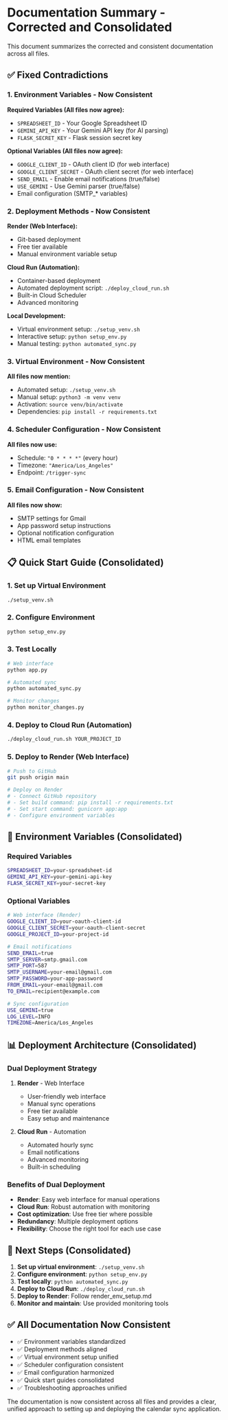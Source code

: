 # Documentation Summary - Corrected and Consolidated

This document summarizes the corrected and consistent documentation across all files.

## ✅ **Fixed Contradictions**

### **1. Environment Variables - Now Consistent**

**Required Variables (All files now agree):**
- `SPREADSHEET_ID` - Your Google Spreadsheet ID
- `GEMINI_API_KEY` - Your Gemini API key (for AI parsing)
- `FLASK_SECRET_KEY` - Flask session secret key

**Optional Variables (All files now agree):**
- `GOOGLE_CLIENT_ID` - OAuth client ID (for web interface)
- `GOOGLE_CLIENT_SECRET` - OAuth client secret (for web interface)
- `SEND_EMAIL` - Enable email notifications (true/false)
- `USE_GEMINI` - Use Gemini parser (true/false)
- Email configuration (SMTP_* variables)

### **2. Deployment Methods - Now Consistent**

**Render (Web Interface):**
- Git-based deployment
- Free tier available
- Manual environment variable setup

**Cloud Run (Automation):**
- Container-based deployment
- Automated deployment script: `./deploy_cloud_run.sh`
- Built-in Cloud Scheduler
- Advanced monitoring

**Local Development:**
- Virtual environment setup: `./setup_venv.sh`
- Interactive setup: `python setup_env.py`
- Manual testing: `python automated_sync.py`

### **3. Virtual Environment - Now Consistent**

**All files now mention:**
- Automated setup: `./setup_venv.sh`
- Manual setup: `python3 -m venv venv`
- Activation: `source venv/bin/activate`
- Dependencies: `pip install -r requirements.txt`

### **4. Scheduler Configuration - Now Consistent**

**All files now use:**
- Schedule: `"0 * * * *"` (every hour)
- Timezone: `"America/Los_Angeles"`
- Endpoint: `/trigger-sync`

### **5. Email Configuration - Now Consistent**

**All files now show:**
- SMTP settings for Gmail
- App password setup instructions
- Optional notification configuration
- HTML email templates

## 📋 **Quick Start Guide (Consolidated)**

### **1. Set up Virtual Environment**
```bash
./setup_venv.sh
```

### **2. Configure Environment**
```bash
python setup_env.py
```

### **3. Test Locally**
```bash
# Web interface
python app.py

# Automated sync
python automated_sync.py

# Monitor changes
python monitor_changes.py
```

### **4. Deploy to Cloud Run (Automation)**
```bash
./deploy_cloud_run.sh YOUR_PROJECT_ID
```

### **5. Deploy to Render (Web Interface)**
```bash
# Push to GitHub
git push origin main

# Deploy on Render
# - Connect GitHub repository
# - Set build command: pip install -r requirements.txt
# - Set start command: gunicorn app:app
# - Configure environment variables
```

## 🔧 **Environment Variables (Consolidated)**

### **Required Variables**
```bash
SPREADSHEET_ID=your-spreadsheet-id
GEMINI_API_KEY=your-gemini-api-key
FLASK_SECRET_KEY=your-secret-key
```

### **Optional Variables**
```bash
# Web interface (Render)
GOOGLE_CLIENT_ID=your-oauth-client-id
GOOGLE_CLIENT_SECRET=your-oauth-client-secret
GOOGLE_PROJECT_ID=your-project-id

# Email notifications
SEND_EMAIL=true
SMTP_SERVER=smtp.gmail.com
SMTP_PORT=587
SMTP_USERNAME=your-email@gmail.com
SMTP_PASSWORD=your-app-password
FROM_EMAIL=your-email@gmail.com
TO_EMAIL=recipient@example.com

# Sync configuration
USE_GEMINI=true
LOG_LEVEL=INFO
TIMEZONE=America/Los_Angeles
```

## 📊 **Deployment Architecture (Consolidated)**

### **Dual Deployment Strategy**

1. **Render** - Web Interface
   - User-friendly web interface
   - Manual sync operations
   - Free tier available
   - Easy setup and maintenance

2. **Cloud Run** - Automation
   - Automated hourly sync
   - Email notifications
   - Advanced monitoring
   - Built-in scheduling

### **Benefits of Dual Deployment**
- **Render**: Easy web interface for manual operations
- **Cloud Run**: Robust automation with monitoring
- **Cost optimization**: Use free tier where possible
- **Redundancy**: Multiple deployment options
- **Flexibility**: Choose the right tool for each use case

## 🎯 **Next Steps (Consolidated)**

1. **Set up virtual environment**: `./setup_venv.sh`
2. **Configure environment**: `python setup_env.py`
3. **Test locally**: `python automated_sync.py`
4. **Deploy to Cloud Run**: `./deploy_cloud_run.sh`
5. **Deploy to Render**: Follow render_env_setup.md
6. **Monitor and maintain**: Use provided monitoring tools

## ✅ **All Documentation Now Consistent**

- ✅ Environment variables standardized
- ✅ Deployment methods aligned
- ✅ Virtual environment setup unified
- ✅ Scheduler configuration consistent
- ✅ Email configuration harmonized
- ✅ Quick start guides consolidated
- ✅ Troubleshooting approaches unified

The documentation is now consistent across all files and provides a clear, unified approach to setting up and deploying the calendar sync application. 